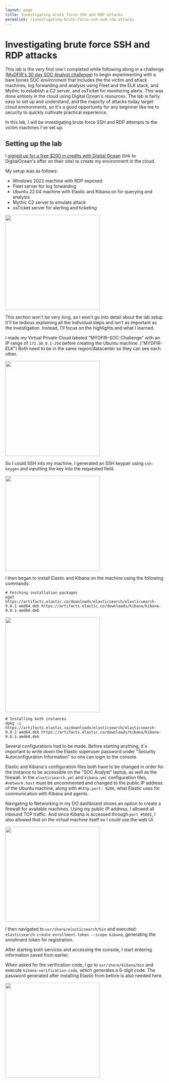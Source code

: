 ```yaml
---
layout: page
title: Investigating brute force SSH and RDP attacks
permalink: /investigating-brute-force-ssh-and-rdp-attacks
---
```

# Investigating brute force SSH and RDP attacks


This lab is the very first one I completed while following along in a challenge ([MyDFIR's 30 day SOC Analyst challenge](https://youtube.com/playlist?list=PLG6KGSNK4PuBb0OjyDIdACZnb8AoNBeq6&si=j-P3c9dueGik3gG-)) to begin experimenting with a bare bones SOC environment that includes the the victim and attack machines, log forwarding and analysis using Fleet and the ELK stack, and Mythic to establish a C2 server, and osTicket for monitoring alerts. This was done entirely in the cloud using Digital Ocean's resources. The lab is fairly easy to set up and understand, and the majority of attacks today target cloud environments, so it's a good opportunity for any beginner like me to security to quickly cultivate practical experience.

In this lab, I will be investigating brute force SSH and RDP attempts to the victim machines I've set up.

## Setting up the lab


I [signed up for a free $200 in credits with Digital Ocean](https://try.digitalocean.com/freetrialoffer/) (link to DigitalOcean's offer on their site) to create my environment in the cloud. 

My setup was as follows:
- Windows 2022 machine with RDP exposed
- Fleet server for log forwarding
- Ubuntu 22.04 machine with Elastic and Kibana on for querying and analysis
- Mythic C2 server to emulate attack
- osTicket server for alerting and ticketing

<img src="{{ site.static_files }}\assets\diagram2.png" width="300">

This section won't be very long, as I won't go into detail about the lab setup. It'll be tedious explaining all the individual steps and isn't as important as the investigation. Instead, I'll focus on the highlights and what I learned.

I made my Virtual Private Cloud labeled "MYDFIR-SOC-Challenge" with an IP range of `172.30.0.1-254` before creating the Ubuntu machine. ("MYDFIR-ELK") Both need to be in the same region/datacenter so they can see each other.

<img src="{{ site.static_files }}\assets\Untitled design(1).png" width="300">

So I could SSH into my machine, I generated an SSH keypair using `ssh-keygen` and inputting the key into the requested field.

<img src="{{ site.static_files }}\assets\ssh-auth.png" width="300">


I then began to install Elastic and Kibana on the machine using the following commands:
~~~
# Fetching installation packages
wget https://artifacts.elastic.co/downloads/elasticsearch/elasticsearch-9.0.1-amd64.deb https://artifacts.elastic.co/downloads/kibana/kibana-9.0.1-amd64.deb
~~~
<img src="{{ site.static_files }}\assets\install-elastic-package.png" width="300">

~~~
# Installing both instances
dpkg -i https://artifacts.elastic.co/downloads/elasticsearch/elasticsearch-9.0.1-amd64.deb https://artifacts.elastic.co/downloads/kibana/kibana-9.0.1-amd64.deb
~~~


Several configurations had to be made. Before starting anything, it's important to write down the Elastic superuser password under "Security Autoconfiguration Information" so one can login to the console.

Elastic and Kibana's configuration files both have to be changed in order for the instance to be accessible on the "SOC Analyst" laptop, as well as the firewall. In the `elasticsearch.yml` and `kibana.yml` configuration files, `#network.host` must be uncommented and changed to the public IP address of the Ubuntu machine, along with `#http.port: 9200`, what Elastic uses for communication with Kibana and agents.

Navigating to Networking in my DO dashboard shows an option to create a firewall for available machines. Using *my* public IP address, I allowed all inbound TCP traffic. And since Kibana is accessed through `port #5601`, I also allowed that on the virtual machine itself so I could use the web UI.

<img src="{{ site.static_files }}\assets\firewall-allow.png" width="300">

I then navigated to `usr/share/elasticsearch/bin` and executed:
`elasticsearch-create-enrollment-token --scope kibana`, generating the enrollment token for registration.


After starting both services and accessing the console, I start entering information saved from earlier. 

When asked for the verification code, I go to `usr/share/kibana/bin` and execute `kibana-verification-code`, which generates a 6-digit code. The password generated after installing Elastic from before is also needed here.

<img src="{{ site.static_files }}\assets\Untitled design.png" width="300">


 


